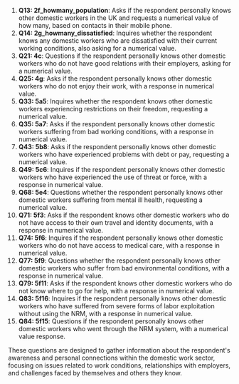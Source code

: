 1. **Q13: 2f_howmany_population**: Asks if the respondent personally knows other domestic workers in the UK and requests a numerical value of how many, based on contacts in their mobile phone.
2. **Q14: 2g_howmany_dissatisfied**: Inquires whether the respondent knows any domestic workers who are dissatisfied with their current working conditions, also asking for a numerical value.
3. **Q21: 4c**: Questions if the respondent personally knows other domestic workers who do not have good relations with their employers, asking for a numerical value.
4. **Q25: 4g**: Asks if the respondent personally knows other domestic workers who do not enjoy their work, with a response in numerical value.
5. **Q33: 5a5**: Inquires whether the respondent knows other domestic workers experiencing restrictions on their freedom, requesting a numerical value.
6. **Q35: 5a7**: Asks if the respondent personally knows other domestic workers suffering from bad working conditions, with a response in numerical value.
8. **Q43: 5b8**: Asks if the respondent personally knows other domestic workers who have experienced problems with debt or pay, requesting a numerical value.
12. **Q49: 5c6**: Inquires if the respondent personally knows other domestic workers who have experienced the use of threat or force, with a response in numerical value.
13. **Q68: 5e4**: Questions whether the respondent personally knows other domestic workers suffering from mental ill health, requesting a numerical value.
14. **Q71: 5f3**: Asks if the respondent knows other domestic workers who do not have access to their own travel and identity documents, with a response in numerical value.
15. **Q74: 5f6**: Inquires if the respondent personally knows other domestic workers who do not have access to medical care, with a response in numerical value.
16. **Q77: 5f9**: Questions whether the respondent personally knows other domestic workers who suffer from bad environmental conditions, with a response in numerical value.
17. **Q79: 5f11**: Asks if the respondent knows other domestic workers who do not know where to go for help, with a response in numerical value.
18. **Q83: 5f16**: Inquires if the respondent personally knows other domestic workers who have suffered from severe forms of labor exploitation without using the NRM, with a response in numerical value.
19. **Q84: 5f15**: Questions if the respondent personally knows other domestic workers who went through the NRM system, with a numerical value response.

These questions are designed to gather information about the respondent's awareness and personal connections within the domestic work sector, focusing on issues related to work conditions, relationships with employers, and challenges faced by themselves and others they know.
